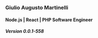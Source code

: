 
### Giulio Augusto Martinelli
#### Node.js | React | PHP Software Engineer
##### Version 0.0.1-558
